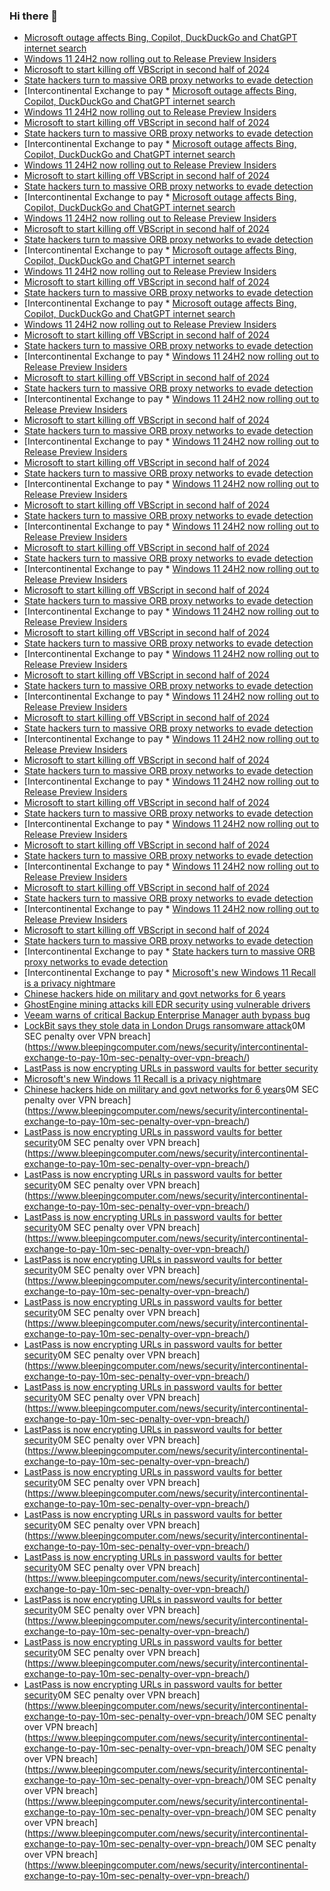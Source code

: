 ### Hi there 👋

<!--START_SECTION:feed-->
* [Microsoft outage affects Bing, Copilot, DuckDuckGo and ChatGPT internet search](https://www.bleepingcomputer.com/news/microsoft/microsoft-outage-affects-bing-copilot-duckduckgo-and-chatgpt-internet-search/)
* [Windows 11 24H2 now rolling out to Release Preview Insiders](https://www.bleepingcomputer.com/news/microsoft/windows-11-24h2-now-rolling-out-to-release-preview-insiders/)
* [Microsoft to start killing off VBScript in second half of 2024](https://www.bleepingcomputer.com/news/microsoft/microsoft-to-start-killing-off-vbscript-in-second-half-of-2024/)
* [State hackers turn to massive ORB proxy networks to evade detection](https://www.bleepingcomputer.com/news/security/state-hackers-turn-to-massive-orb-proxy-networks-to-evade-detection/)
* [Intercontinental Exchange to pay * [Microsoft outage affects Bing, Copilot, DuckDuckGo and ChatGPT internet search](https://www.bleepingcomputer.com/news/microsoft/microsoft-outage-affects-bing-copilot-duckduckgo-and-chatgpt-internet-search/)
* [Windows 11 24H2 now rolling out to Release Preview Insiders](https://www.bleepingcomputer.com/news/microsoft/windows-11-24h2-now-rolling-out-to-release-preview-insiders/)
* [Microsoft to start killing off VBScript in second half of 2024](https://www.bleepingcomputer.com/news/microsoft/microsoft-to-start-killing-off-vbscript-in-second-half-of-2024/)
* [State hackers turn to massive ORB proxy networks to evade detection](https://www.bleepingcomputer.com/news/security/state-hackers-turn-to-massive-orb-proxy-networks-to-evade-detection/)
* [Intercontinental Exchange to pay * [Microsoft outage affects Bing, Copilot, DuckDuckGo and ChatGPT internet search](https://www.bleepingcomputer.com/news/microsoft/microsoft-outage-affects-bing-copilot-duckduckgo-and-chatgpt-internet-search/)
* [Windows 11 24H2 now rolling out to Release Preview Insiders](https://www.bleepingcomputer.com/news/microsoft/windows-11-24h2-now-rolling-out-to-release-preview-insiders/)
* [Microsoft to start killing off VBScript in second half of 2024](https://www.bleepingcomputer.com/news/microsoft/microsoft-to-start-killing-off-vbscript-in-second-half-of-2024/)
* [State hackers turn to massive ORB proxy networks to evade detection](https://www.bleepingcomputer.com/news/security/state-hackers-turn-to-massive-orb-proxy-networks-to-evade-detection/)
* [Intercontinental Exchange to pay * [Microsoft outage affects Bing, Copilot, DuckDuckGo and ChatGPT internet search](https://www.bleepingcomputer.com/news/microsoft/microsoft-outage-affects-bing-copilot-duckduckgo-and-chatgpt-internet-search/)
* [Windows 11 24H2 now rolling out to Release Preview Insiders](https://www.bleepingcomputer.com/news/microsoft/windows-11-24h2-now-rolling-out-to-release-preview-insiders/)
* [Microsoft to start killing off VBScript in second half of 2024](https://www.bleepingcomputer.com/news/microsoft/microsoft-to-start-killing-off-vbscript-in-second-half-of-2024/)
* [State hackers turn to massive ORB proxy networks to evade detection](https://www.bleepingcomputer.com/news/security/state-hackers-turn-to-massive-orb-proxy-networks-to-evade-detection/)
* [Intercontinental Exchange to pay * [Microsoft outage affects Bing, Copilot, DuckDuckGo and ChatGPT internet search](https://www.bleepingcomputer.com/news/microsoft/microsoft-outage-affects-bing-copilot-duckduckgo-and-chatgpt-internet-search/)
* [Windows 11 24H2 now rolling out to Release Preview Insiders](https://www.bleepingcomputer.com/news/microsoft/windows-11-24h2-now-rolling-out-to-release-preview-insiders/)
* [Microsoft to start killing off VBScript in second half of 2024](https://www.bleepingcomputer.com/news/microsoft/microsoft-to-start-killing-off-vbscript-in-second-half-of-2024/)
* [State hackers turn to massive ORB proxy networks to evade detection](https://www.bleepingcomputer.com/news/security/state-hackers-turn-to-massive-orb-proxy-networks-to-evade-detection/)
* [Intercontinental Exchange to pay * [Microsoft outage affects Bing, Copilot, DuckDuckGo and ChatGPT internet search](https://www.bleepingcomputer.com/news/microsoft/microsoft-outage-affects-bing-copilot-duckduckgo-and-chatgpt-internet-search/)
* [Windows 11 24H2 now rolling out to Release Preview Insiders](https://www.bleepingcomputer.com/news/microsoft/windows-11-24h2-now-rolling-out-to-release-preview-insiders/)
* [Microsoft to start killing off VBScript in second half of 2024](https://www.bleepingcomputer.com/news/microsoft/microsoft-to-start-killing-off-vbscript-in-second-half-of-2024/)
* [State hackers turn to massive ORB proxy networks to evade detection](https://www.bleepingcomputer.com/news/security/state-hackers-turn-to-massive-orb-proxy-networks-to-evade-detection/)
* [Intercontinental Exchange to pay * [Windows 11 24H2 now rolling out to Release Preview Insiders](https://www.bleepingcomputer.com/news/microsoft/windows-11-24h2-now-rolling-out-to-release-preview-insiders/)
* [Microsoft to start killing off VBScript in second half of 2024](https://www.bleepingcomputer.com/news/microsoft/microsoft-to-start-killing-off-vbscript-in-second-half-of-2024/)
* [State hackers turn to massive ORB proxy networks to evade detection](https://www.bleepingcomputer.com/news/security/state-hackers-turn-to-massive-orb-proxy-networks-to-evade-detection/)
* [Intercontinental Exchange to pay * [Windows 11 24H2 now rolling out to Release Preview Insiders](https://www.bleepingcomputer.com/news/microsoft/windows-11-24h2-now-rolling-out-to-release-preview-insiders/)
* [Microsoft to start killing off VBScript in second half of 2024](https://www.bleepingcomputer.com/news/microsoft/microsoft-to-start-killing-off-vbscript-in-second-half-of-2024/)
* [State hackers turn to massive ORB proxy networks to evade detection](https://www.bleepingcomputer.com/news/security/state-hackers-turn-to-massive-orb-proxy-networks-to-evade-detection/)
* [Intercontinental Exchange to pay * [Windows 11 24H2 now rolling out to Release Preview Insiders](https://www.bleepingcomputer.com/news/microsoft/windows-11-24h2-now-rolling-out-to-release-preview-insiders/)
* [Microsoft to start killing off VBScript in second half of 2024](https://www.bleepingcomputer.com/news/microsoft/microsoft-to-start-killing-off-vbscript-in-second-half-of-2024/)
* [State hackers turn to massive ORB proxy networks to evade detection](https://www.bleepingcomputer.com/news/security/state-hackers-turn-to-massive-orb-proxy-networks-to-evade-detection/)
* [Intercontinental Exchange to pay * [Windows 11 24H2 now rolling out to Release Preview Insiders](https://www.bleepingcomputer.com/news/microsoft/windows-11-24h2-now-rolling-out-to-release-preview-insiders/)
* [Microsoft to start killing off VBScript in second half of 2024](https://www.bleepingcomputer.com/news/microsoft/microsoft-to-start-killing-off-vbscript-in-second-half-of-2024/)
* [State hackers turn to massive ORB proxy networks to evade detection](https://www.bleepingcomputer.com/news/security/state-hackers-turn-to-massive-orb-proxy-networks-to-evade-detection/)
* [Intercontinental Exchange to pay * [Windows 11 24H2 now rolling out to Release Preview Insiders](https://www.bleepingcomputer.com/news/microsoft/windows-11-24h2-now-rolling-out-to-release-preview-insiders/)
* [Microsoft to start killing off VBScript in second half of 2024](https://www.bleepingcomputer.com/news/microsoft/microsoft-to-start-killing-off-vbscript-in-second-half-of-2024/)
* [State hackers turn to massive ORB proxy networks to evade detection](https://www.bleepingcomputer.com/news/security/state-hackers-turn-to-massive-orb-proxy-networks-to-evade-detection/)
* [Intercontinental Exchange to pay * [Windows 11 24H2 now rolling out to Release Preview Insiders](https://www.bleepingcomputer.com/news/microsoft/windows-11-24h2-now-rolling-out-to-release-preview-insiders/)
* [Microsoft to start killing off VBScript in second half of 2024](https://www.bleepingcomputer.com/news/microsoft/microsoft-to-start-killing-off-vbscript-in-second-half-of-2024/)
* [State hackers turn to massive ORB proxy networks to evade detection](https://www.bleepingcomputer.com/news/security/state-hackers-turn-to-massive-orb-proxy-networks-to-evade-detection/)
* [Intercontinental Exchange to pay * [Windows 11 24H2 now rolling out to Release Preview Insiders](https://www.bleepingcomputer.com/news/microsoft/windows-11-24h2-now-rolling-out-to-release-preview-insiders/)
* [Microsoft to start killing off VBScript in second half of 2024](https://www.bleepingcomputer.com/news/microsoft/microsoft-to-start-killing-off-vbscript-in-second-half-of-2024/)
* [State hackers turn to massive ORB proxy networks to evade detection](https://www.bleepingcomputer.com/news/security/state-hackers-turn-to-massive-orb-proxy-networks-to-evade-detection/)
* [Intercontinental Exchange to pay * [Windows 11 24H2 now rolling out to Release Preview Insiders](https://www.bleepingcomputer.com/news/microsoft/windows-11-24h2-now-rolling-out-to-release-preview-insiders/)
* [Microsoft to start killing off VBScript in second half of 2024](https://www.bleepingcomputer.com/news/microsoft/microsoft-to-start-killing-off-vbscript-in-second-half-of-2024/)
* [State hackers turn to massive ORB proxy networks to evade detection](https://www.bleepingcomputer.com/news/security/state-hackers-turn-to-massive-orb-proxy-networks-to-evade-detection/)
* [Intercontinental Exchange to pay * [Windows 11 24H2 now rolling out to Release Preview Insiders](https://www.bleepingcomputer.com/news/microsoft/windows-11-24h2-now-rolling-out-to-release-preview-insiders/)
* [Microsoft to start killing off VBScript in second half of 2024](https://www.bleepingcomputer.com/news/microsoft/microsoft-to-start-killing-off-vbscript-in-second-half-of-2024/)
* [State hackers turn to massive ORB proxy networks to evade detection](https://www.bleepingcomputer.com/news/security/state-hackers-turn-to-massive-orb-proxy-networks-to-evade-detection/)
* [Intercontinental Exchange to pay * [Windows 11 24H2 now rolling out to Release Preview Insiders](https://www.bleepingcomputer.com/news/microsoft/windows-11-24h2-now-rolling-out-to-release-preview-insiders/)
* [Microsoft to start killing off VBScript in second half of 2024](https://www.bleepingcomputer.com/news/microsoft/microsoft-to-start-killing-off-vbscript-in-second-half-of-2024/)
* [State hackers turn to massive ORB proxy networks to evade detection](https://www.bleepingcomputer.com/news/security/state-hackers-turn-to-massive-orb-proxy-networks-to-evade-detection/)
* [Intercontinental Exchange to pay * [Windows 11 24H2 now rolling out to Release Preview Insiders](https://www.bleepingcomputer.com/news/microsoft/windows-11-24h2-now-rolling-out-to-release-preview-insiders/)
* [Microsoft to start killing off VBScript in second half of 2024](https://www.bleepingcomputer.com/news/microsoft/microsoft-to-start-killing-off-vbscript-in-second-half-of-2024/)
* [State hackers turn to massive ORB proxy networks to evade detection](https://www.bleepingcomputer.com/news/security/state-hackers-turn-to-massive-orb-proxy-networks-to-evade-detection/)
* [Intercontinental Exchange to pay * [Windows 11 24H2 now rolling out to Release Preview Insiders](https://www.bleepingcomputer.com/news/microsoft/windows-11-24h2-now-rolling-out-to-release-preview-insiders/)
* [Microsoft to start killing off VBScript in second half of 2024](https://www.bleepingcomputer.com/news/microsoft/microsoft-to-start-killing-off-vbscript-in-second-half-of-2024/)
* [State hackers turn to massive ORB proxy networks to evade detection](https://www.bleepingcomputer.com/news/security/state-hackers-turn-to-massive-orb-proxy-networks-to-evade-detection/)
* [Intercontinental Exchange to pay * [Windows 11 24H2 now rolling out to Release Preview Insiders](https://www.bleepingcomputer.com/news/microsoft/windows-11-24h2-now-rolling-out-to-release-preview-insiders/)
* [Microsoft to start killing off VBScript in second half of 2024](https://www.bleepingcomputer.com/news/microsoft/microsoft-to-start-killing-off-vbscript-in-second-half-of-2024/)
* [State hackers turn to massive ORB proxy networks to evade detection](https://www.bleepingcomputer.com/news/security/state-hackers-turn-to-massive-orb-proxy-networks-to-evade-detection/)
* [Intercontinental Exchange to pay * [Windows 11 24H2 now rolling out to Release Preview Insiders](https://www.bleepingcomputer.com/news/microsoft/windows-11-24h2-now-rolling-out-to-release-preview-insiders/)
* [Microsoft to start killing off VBScript in second half of 2024](https://www.bleepingcomputer.com/news/microsoft/microsoft-to-start-killing-off-vbscript-in-second-half-of-2024/)
* [State hackers turn to massive ORB proxy networks to evade detection](https://www.bleepingcomputer.com/news/security/state-hackers-turn-to-massive-orb-proxy-networks-to-evade-detection/)
* [Intercontinental Exchange to pay * [State hackers turn to massive ORB proxy networks to evade detection](https://www.bleepingcomputer.com/news/security/state-hackers-turn-to-massive-orb-proxy-networks-to-evade-detection/)
* [Intercontinental Exchange to pay * [Microsoft's new Windows 11 Recall is a privacy nightmare](https://www.bleepingcomputer.com/news/microsoft/microsofts-new-windows-11-recall-is-a-privacy-nightmare/)
* [Chinese hackers hide on military and govt networks for 6 years](https://www.bleepingcomputer.com/news/security/unfading-sea-haze-hackers-hide-on-military-and-govt-networks-for-6-years/)
* [GhostEngine mining attacks kill EDR security using vulnerable drivers](https://www.bleepingcomputer.com/news/security/ghostengine-mining-attacks-kill-edr-security-using-vulnerable-drivers/)
* [Veeam warns of critical Backup Enterprise Manager auth bypass bug](https://www.bleepingcomputer.com/news/security/veeam-warns-of-critical-backup-enterprise-manager-auth-bypass-bug/)
* [LockBit says they stole data in London Drugs ransomware attack](https://www.bleepingcomputer.com/news/security/lockbit-says-they-stole-data-in-london-drugs-ransomware-attack/)0M SEC penalty over VPN breach](https://www.bleepingcomputer.com/news/security/intercontinental-exchange-to-pay-10m-sec-penalty-over-vpn-breach/)
* [LastPass is now encrypting URLs in password vaults for better security](https://www.bleepingcomputer.com/news/security/lastpass-is-now-encrypting-urls-in-password-vaults-for-better-security/)
* [Microsoft's new Windows 11 Recall is a privacy nightmare](https://www.bleepingcomputer.com/news/microsoft/microsofts-new-windows-11-recall-is-a-privacy-nightmare/)
* [Chinese hackers hide on military and govt networks for 6 years](https://www.bleepingcomputer.com/news/security/unfading-sea-haze-hackers-hide-on-military-and-govt-networks-for-6-years/)0M SEC penalty over VPN breach](https://www.bleepingcomputer.com/news/security/intercontinental-exchange-to-pay-10m-sec-penalty-over-vpn-breach/)
* [LastPass is now encrypting URLs in password vaults for better security](https://www.bleepingcomputer.com/news/security/lastpass-is-now-encrypting-urls-in-password-vaults-for-better-security/)0M SEC penalty over VPN breach](https://www.bleepingcomputer.com/news/security/intercontinental-exchange-to-pay-10m-sec-penalty-over-vpn-breach/)
* [LastPass is now encrypting URLs in password vaults for better security](https://www.bleepingcomputer.com/news/security/lastpass-is-now-encrypting-urls-in-password-vaults-for-better-security/)0M SEC penalty over VPN breach](https://www.bleepingcomputer.com/news/security/intercontinental-exchange-to-pay-10m-sec-penalty-over-vpn-breach/)
* [LastPass is now encrypting URLs in password vaults for better security](https://www.bleepingcomputer.com/news/security/lastpass-is-now-encrypting-urls-in-password-vaults-for-better-security/)0M SEC penalty over VPN breach](https://www.bleepingcomputer.com/news/security/intercontinental-exchange-to-pay-10m-sec-penalty-over-vpn-breach/)
* [LastPass is now encrypting URLs in password vaults for better security](https://www.bleepingcomputer.com/news/security/lastpass-is-now-encrypting-urls-in-password-vaults-for-better-security/)0M SEC penalty over VPN breach](https://www.bleepingcomputer.com/news/security/intercontinental-exchange-to-pay-10m-sec-penalty-over-vpn-breach/)
* [LastPass is now encrypting URLs in password vaults for better security](https://www.bleepingcomputer.com/news/security/lastpass-is-now-encrypting-urls-in-password-vaults-for-better-security/)0M SEC penalty over VPN breach](https://www.bleepingcomputer.com/news/security/intercontinental-exchange-to-pay-10m-sec-penalty-over-vpn-breach/)
* [LastPass is now encrypting URLs in password vaults for better security](https://www.bleepingcomputer.com/news/security/lastpass-is-now-encrypting-urls-in-password-vaults-for-better-security/)0M SEC penalty over VPN breach](https://www.bleepingcomputer.com/news/security/intercontinental-exchange-to-pay-10m-sec-penalty-over-vpn-breach/)
* [LastPass is now encrypting URLs in password vaults for better security](https://www.bleepingcomputer.com/news/security/lastpass-is-now-encrypting-urls-in-password-vaults-for-better-security/)0M SEC penalty over VPN breach](https://www.bleepingcomputer.com/news/security/intercontinental-exchange-to-pay-10m-sec-penalty-over-vpn-breach/)
* [LastPass is now encrypting URLs in password vaults for better security](https://www.bleepingcomputer.com/news/security/lastpass-is-now-encrypting-urls-in-password-vaults-for-better-security/)0M SEC penalty over VPN breach](https://www.bleepingcomputer.com/news/security/intercontinental-exchange-to-pay-10m-sec-penalty-over-vpn-breach/)
* [LastPass is now encrypting URLs in password vaults for better security](https://www.bleepingcomputer.com/news/security/lastpass-is-now-encrypting-urls-in-password-vaults-for-better-security/)0M SEC penalty over VPN breach](https://www.bleepingcomputer.com/news/security/intercontinental-exchange-to-pay-10m-sec-penalty-over-vpn-breach/)
* [LastPass is now encrypting URLs in password vaults for better security](https://www.bleepingcomputer.com/news/security/lastpass-is-now-encrypting-urls-in-password-vaults-for-better-security/)0M SEC penalty over VPN breach](https://www.bleepingcomputer.com/news/security/intercontinental-exchange-to-pay-10m-sec-penalty-over-vpn-breach/)
* [LastPass is now encrypting URLs in password vaults for better security](https://www.bleepingcomputer.com/news/security/lastpass-is-now-encrypting-urls-in-password-vaults-for-better-security/)0M SEC penalty over VPN breach](https://www.bleepingcomputer.com/news/security/intercontinental-exchange-to-pay-10m-sec-penalty-over-vpn-breach/)
* [LastPass is now encrypting URLs in password vaults for better security](https://www.bleepingcomputer.com/news/security/lastpass-is-now-encrypting-urls-in-password-vaults-for-better-security/)0M SEC penalty over VPN breach](https://www.bleepingcomputer.com/news/security/intercontinental-exchange-to-pay-10m-sec-penalty-over-vpn-breach/)
* [LastPass is now encrypting URLs in password vaults for better security](https://www.bleepingcomputer.com/news/security/lastpass-is-now-encrypting-urls-in-password-vaults-for-better-security/)0M SEC penalty over VPN breach](https://www.bleepingcomputer.com/news/security/intercontinental-exchange-to-pay-10m-sec-penalty-over-vpn-breach/)
* [LastPass is now encrypting URLs in password vaults for better security](https://www.bleepingcomputer.com/news/security/lastpass-is-now-encrypting-urls-in-password-vaults-for-better-security/)0M SEC penalty over VPN breach](https://www.bleepingcomputer.com/news/security/intercontinental-exchange-to-pay-10m-sec-penalty-over-vpn-breach/)0M SEC penalty over VPN breach](https://www.bleepingcomputer.com/news/security/intercontinental-exchange-to-pay-10m-sec-penalty-over-vpn-breach/)0M SEC penalty over VPN breach](https://www.bleepingcomputer.com/news/security/intercontinental-exchange-to-pay-10m-sec-penalty-over-vpn-breach/)0M SEC penalty over VPN breach](https://www.bleepingcomputer.com/news/security/intercontinental-exchange-to-pay-10m-sec-penalty-over-vpn-breach/)0M SEC penalty over VPN breach](https://www.bleepingcomputer.com/news/security/intercontinental-exchange-to-pay-10m-sec-penalty-over-vpn-breach/)0M SEC penalty over VPN breach](https://www.bleepingcomputer.com/news/security/intercontinental-exchange-to-pay-10m-sec-penalty-over-vpn-breach/)
<!--END_SECTION:feed-->

<!--
**frankenk/frankenk** is a ✨ _special_ ✨ repository because its `README.md` (this file) appears on your GitHub profile.

Here are some ideas to get you started:

- 🔭 I’m currently working on ...
- 🌱 I’m currently learning ...
- 👯 I’m looking to collaborate on ...
- 🤔 I’m looking for help with ...
- 💬 Ask me about ...
- 📫 How to reach me: ...
- 😄 Pronouns: ...
- ⚡ Fun fact: ...
-->



